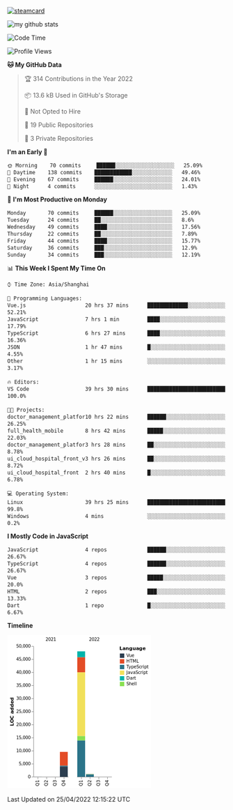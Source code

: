 [![steamcard](https://steam-card-yuyinws.vercel.app/card/76561198340841543)](https://github.com/yuyinws/steam-card)

![my github stats](https://github-readme-stats.vercel.app/api?username=yuyinws&show_icons=true&theme=nord)

<!--START_SECTION:waka-->
![Code Time](http://img.shields.io/badge/Code%20Time-349%20hrs%208%20mins-blue)

![Profile Views](http://img.shields.io/badge/Profile%20Views-62-blue)

**🐱 My GitHub Data** 

> 🏆 314 Contributions in the Year 2022
 > 
> 📦 13.6 kB Used in GitHub's Storage 
 > 
> 🚫 Not Opted to Hire
 > 
> 📜 19 Public Repositories 
 > 
> 🔑 3 Private Repositories  
 > 
**I'm an Early 🐤** 

```text
🌞 Morning    70 commits     ██████░░░░░░░░░░░░░░░░░░░   25.09% 
🌆 Daytime    138 commits    ████████████░░░░░░░░░░░░░   49.46% 
🌃 Evening    67 commits     ██████░░░░░░░░░░░░░░░░░░░   24.01% 
🌙 Night      4 commits      ░░░░░░░░░░░░░░░░░░░░░░░░░   1.43%

```
📅 **I'm Most Productive on Monday** 

```text
Monday       70 commits     ██████░░░░░░░░░░░░░░░░░░░   25.09% 
Tuesday      24 commits     ██░░░░░░░░░░░░░░░░░░░░░░░   8.6% 
Wednesday    49 commits     ████░░░░░░░░░░░░░░░░░░░░░   17.56% 
Thursday     22 commits     ██░░░░░░░░░░░░░░░░░░░░░░░   7.89% 
Friday       44 commits     ████░░░░░░░░░░░░░░░░░░░░░   15.77% 
Saturday     36 commits     ███░░░░░░░░░░░░░░░░░░░░░░   12.9% 
Sunday       34 commits     ███░░░░░░░░░░░░░░░░░░░░░░   12.19%

```


📊 **This Week I Spent My Time On** 

```text
⌚︎ Time Zone: Asia/Shanghai

💬 Programming Languages: 
Vue.js                   20 hrs 37 mins      █████████████░░░░░░░░░░░░   52.21% 
JavaScript               7 hrs 1 min         ████░░░░░░░░░░░░░░░░░░░░░   17.79% 
TypeScript               6 hrs 27 mins       ████░░░░░░░░░░░░░░░░░░░░░   16.36% 
JSON                     1 hr 47 mins        █░░░░░░░░░░░░░░░░░░░░░░░░   4.55% 
Other                    1 hr 15 mins        ░░░░░░░░░░░░░░░░░░░░░░░░░   3.17%

🔥 Editors: 
VS Code                  39 hrs 30 mins      █████████████████████████   100.0%

🐱‍💻 Projects: 
doctor_management_platfor10 hrs 22 mins      ██████░░░░░░░░░░░░░░░░░░░   26.25% 
full_health_mobile       8 hrs 42 mins       █████░░░░░░░░░░░░░░░░░░░░   22.03% 
doctor_management_platfor3 hrs 28 mins       ██░░░░░░░░░░░░░░░░░░░░░░░   8.78% 
ui_cloud_hospital_front_v3 hrs 26 mins       ██░░░░░░░░░░░░░░░░░░░░░░░   8.72% 
ui_cloud_hospital_front  2 hrs 40 mins       █░░░░░░░░░░░░░░░░░░░░░░░░   6.78%

💻 Operating System: 
Linux                    39 hrs 25 mins      █████████████████████████   99.8% 
Windows                  4 mins              ░░░░░░░░░░░░░░░░░░░░░░░░░   0.2%

```

**I Mostly Code in JavaScript** 

```text
JavaScript               4 repos             ██████░░░░░░░░░░░░░░░░░░░   26.67% 
TypeScript               4 repos             ██████░░░░░░░░░░░░░░░░░░░   26.67% 
Vue                      3 repos             █████░░░░░░░░░░░░░░░░░░░░   20.0% 
HTML                     2 repos             ███░░░░░░░░░░░░░░░░░░░░░░   13.33% 
Dart                     1 repo              █░░░░░░░░░░░░░░░░░░░░░░░░   6.67%

```


**Timeline**

![Chart not found](https://raw.githubusercontent.com/yuyinws/yuyinws/main/charts/bar_graph.png) 


 Last Updated on 25/04/2022 12:15:22 UTC
<!--END_SECTION:waka-->
